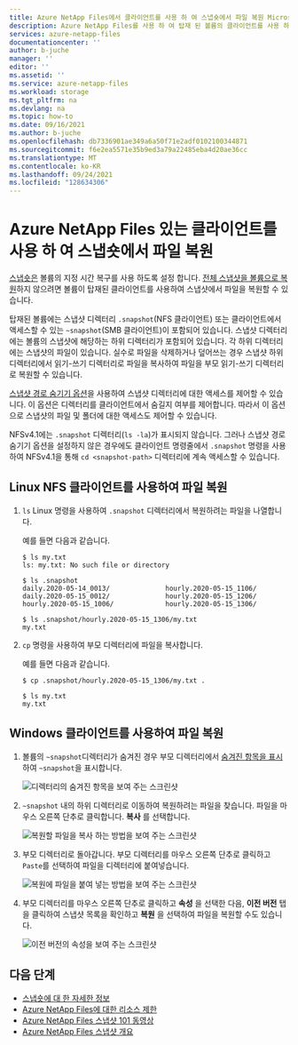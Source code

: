 ```yaml
---
title: Azure NetApp Files에서 클라이언트를 사용 하 여 스냅숏에서 파일 복원 Microsoft Docs
description: Azure NetApp Files를 사용 하 여 탑재 된 볼륨의 클라이언트를 사용 하 여 스냅숏에서 파일을 복원 하는 방법을 설명 합니다.
services: azure-netapp-files
documentationcenter: ''
author: b-juche
manager: ''
editor: ''
ms.assetid: ''
ms.service: azure-netapp-files
ms.workload: storage
ms.tgt_pltfrm: na
ms.devlang: na
ms.topic: how-to
ms.date: 09/16/2021
ms.author: b-juche
ms.openlocfilehash: db7336901ae349a6a50f71e2adf0102100344871
ms.sourcegitcommit: f6e2ea5571e35b9ed3a79a22485eba4d20ae36cc
ms.translationtype: MT
ms.contentlocale: ko-KR
ms.lasthandoff: 09/24/2021
ms.locfileid: "128634306"
---
```

# <a name="restore-a-file-from-a-snapshot-using-a-client-with-azure-netapp-files"></a>Azure NetApp Files 있는 클라이언트를 사용 하 여 스냅숏에서 파일 복원

[스냅숏은](snapshots-introduction.md) 볼륨의 지정 시간 복구를 사용 하도록 설정 합니다. [전체 스냅샷을 볼륨으로 복원](snapshots-restore-new-volume.md)하지 않으려면 볼륨이 탑재된 클라이언트를 사용하여 스냅샷에서 파일을 복원할 수 있습니다.  

탑재된 볼륨에는 스냅샷 디렉터리 `.snapshot`(NFS 클라이언트) 또는 클라이언트에서 액세스할 수 있는 `~snapshot`(SMB 클라이언트)이 포함되어 있습니다. 스냅샷 디렉터리에는 볼륨의 스냅샷에 해당하는 하위 디렉터리가 포함되어 있습니다. 각 하위 디렉터리에는 스냅샷의 파일이 있습니다. 실수로 파일을 삭제하거나 덮어쓰는 경우 스냅샷 하위 디렉터리에서 읽기-쓰기 디렉터리로 파일을 복사하여 파일을 부모 읽기-쓰기 디렉터리로 복원할 수 있습니다. 

[스냅샷 경로 숨기기 옵션](snapshots-edit-hide-path.md)을 사용하여 스냅샷 디렉터리에 대한 액세스를 제어할 수 있습니다. 이 옵션은 디렉터리를 클라이언트에서 숨길지 여부를 제어합니다. 따라서 이 옵션으로 스냅샷의 파일 및 폴더에 대한 액세스도 제어할 수 있습니다.  

NFSv4.1에는 `.snapshot` 디렉터리(`ls -la`)가 표시되지 않습니다. 그러나 스냅샷 경로 숨기기 옵션을 설정하지 않은 경우에도 클라이언트 명령줄에서 `.snapshot` 명령을 사용하여 NFSv4.1을 통해 `cd <snapshot-path>` 디렉터리에 계속 액세스할 수 있습니다. 

## <a name="restore-a-file-by-using-a-linux-nfs-client"></a>Linux NFS 클라이언트를 사용하여 파일 복원 

1. `ls` Linux 명령을 사용하여 `.snapshot` 디렉터리에서 복원하려는 파일을 나열합니다. 

    예를 들면 다음과 같습니다.

    `$ ls my.txt`   
    `ls: my.txt: No such file or directory`   

    `$ ls .snapshot`   
    `daily.2020-05-14_0013/              hourly.2020-05-15_1106/`   
    `daily.2020-05-15_0012/              hourly.2020-05-15_1206/`   
    `hourly.2020-05-15_1006/             hourly.2020-05-15_1306/`   

    `$ ls .snapshot/hourly.2020-05-15_1306/my.txt`   
    `my.txt`

2. `cp` 명령을 사용하여 부모 디렉터리에 파일을 복사합니다.  

    예를 들면 다음과 같습니다. 

    `$ cp .snapshot/hourly.2020-05-15_1306/my.txt .`   

    `$ ls my.txt`   
    `my.txt`   

## <a name="restore-a-file-by-using-a-windows-client"></a>Windows 클라이언트를 사용하여 파일 복원 

1. 볼륨의 `~snapshot`디렉터리가 숨겨진 경우 부모 디렉터리에서 [숨겨진 항목을 표시](https://support.microsoft.com/help/4028316/windows-view-hidden-files-and-folders-in-windows-10)하여 `~snapshot`을 표시합니다.

    ![디렉터리의 숨겨진 항목을 보여 주는 스크린샷](../media/azure-netapp-files/snapshot-show-hidden.png) 

2. `~snapshot` 내의 하위 디렉터리로 이동하여 복원하려는 파일을 찾습니다.  파일을 마우스 오른쪽 단추로 클릭합니다. **복사** 를 선택합니다.  

    ![복원할 파일을 복사 하는 방법을 보여 주는 스크린샷](../media/azure-netapp-files/snapshot-copy-file-restore.png) 

3. 부모 디렉터리로 돌아갑니다. 부모 디렉터리를 마우스 오른쪽 단추로 클릭하고 `Paste`를 선택하여 파일을 디렉터리에 붙여넣습니다.

    ![복원에 파일을 붙여 넣는 방법을 보여 주는 스크린샷](../media/azure-netapp-files/snapshot-paste-file-restore.png) 

4. 부모 디렉터리를 마우스 오른쪽 단추로 클릭하고 **속성** 을 선택한 다음, **이전 버전** 탭을 클릭하여 스냅샷 목록을 확인하고 **복원** 을 선택하여 파일을 복원할 수도 있습니다.  

    ![이전 버전의 속성을 보여 주는 스크린샷](../media/azure-netapp-files/snapshot-properties-previous-version.png) 

## <a name="next-steps"></a>다음 단계

* [스냅숏에 대 한 자세한 정보](snapshots-introduction.md) 
* [Azure NetApp Files에 대한 리소스 제한](azure-netapp-files-resource-limits.md)
* [Azure NetApp Files 스냅샷 101 동영상](https://www.youtube.com/watch?v=uxbTXhtXCkw)
* [Azure NetApp Files 스냅샷 개요](https://anfcommunity.com/2021/01/31/azure-netapp-files-snapshot-overview/)